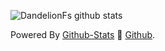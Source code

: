 ![DandelionFs github stats](https://github-readme-stats.vercel.app/api?username=dandelionfs)

Powered By [Github-Stats](//github.com/anuraghazra/github-readme-stats) 🤍 [Github](//github.com).
